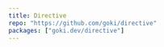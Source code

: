 ```yaml
---
title: Directive
repo: "https://github.com/goki/directive"
packages: ["goki.dev/directive"]
---
```

